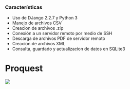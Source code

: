 ### Características

- Uso de DJango 2.2.7 y Python 3
- Manejo de archivos CSV
- Creacion de archivos .zip
- Conexión a un servidor remoto por medio de SSH
- Descarga de archivos PDF de servidor remoto
- Creacion de archivos XML
- Consulta, guardado y actualizacion de datos en SQLite3

# Proquest

![](https://migantoju.com/wp-content/uploads/2018/12/1_u_Jr6FozmyMCi3pe9ZsoFg-768x432.png)
